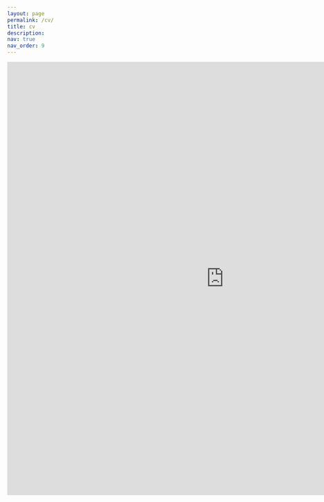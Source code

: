 ```yaml
---
layout: page
permalink: /cv/
title: cv
description:
nav: true
nav_order: 9
--- 
```

<embed src="https://silvavinicius.com.br/resume/vinicius.pdf" type="application/pdf" width="1000px" height="1000px" />